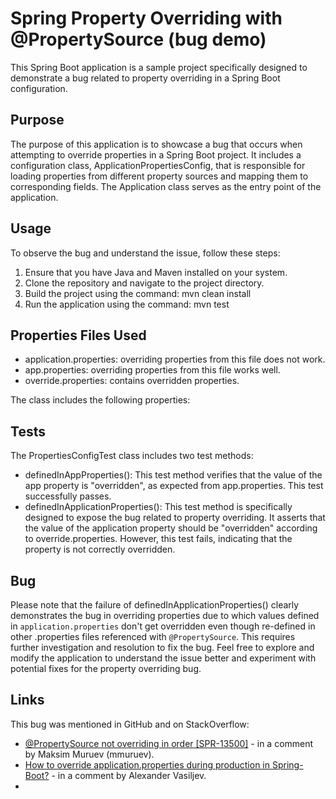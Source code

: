 # Spring Property Overriding with @PropertySource (bug demo)

This Spring Boot application is a sample project specifically designed to demonstrate a bug related to property overriding in a Spring Boot configuration.

## Purpose

The purpose of this application is to showcase a bug that occurs when attempting to override properties in a Spring Boot project. It includes a configuration class, ApplicationPropertiesConfig, that is responsible for loading properties from different property sources and mapping them to corresponding fields. The Application class serves as the entry point of the application.

## Usage

To observe the bug and understand the issue, follow these steps:

1. Ensure that you have Java and Maven installed on your system.
2. Clone the repository and navigate to the project directory.
3. Build the project using the command: mvn clean install
4. Run the application using the command: mvn test

## Properties Files Used

* application.properties: overriding properties from this file does not work.
* app.properties: overriding properties from this file works well.
* override.properties: contains overridden properties.

The class includes the following properties:

## Tests

The PropertiesConfigTest class includes two test methods:

* definedInAppProperties(): This test method verifies that the value of the app property is "overridden", as expected from app.properties. This test successfully passes.
* definedInApplicationProperties(): This test method is specifically designed to expose the bug related to property overriding. It asserts that the value of the application property should be "overridden" according to override.properties. However, this test fails, indicating that the property is not correctly overridden. 

## Bug

Please note that the failure of definedInApplicationProperties() clearly demonstrates the bug in overriding properties due to which values defined in `application.properties` don't get overridden even though re-defined in other .properties files referenced with `@PropertySource`. This requires further investigation and resolution to fix the bug.
Feel free to explore and modify the application to understand the issue better and experiment with potential fixes for the property overriding bug.

## Links

This bug was mentioned in GitHub and on StackOverflow:
* [@PropertySource not overriding in order [SPR-13500]](https://github.com/spring-projects/spring-framework/issues/18078#issuecomment-711850211) - in a comment by Maksim Muruev (mmuruev).
* [How to override application.properties during production in Spring-Boot?](https://stackoverflow.com/questions/23563363/how-to-override-application-properties-during-production-in-spring-boot#comment111803095_28488602) - in a comment by Alexander Vasiljev.
* 